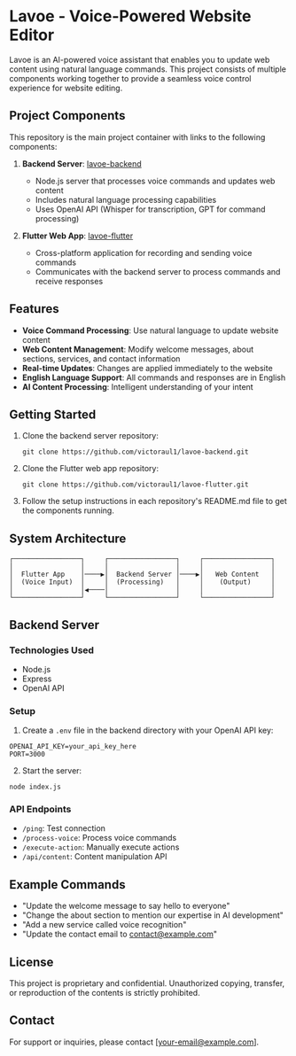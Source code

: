 # Lavoe - Voice-Powered Website Editor

Lavoe is an AI-powered voice assistant that enables you to update web content using natural language commands. This project consists of multiple components working together to provide a seamless voice control experience for website editing.

## Project Components

This repository is the main project container with links to the following components:

1. **Backend Server**: [lavoe-backend](https://github.com/victoraul1/lavoe-backend)
   - Node.js server that processes voice commands and updates web content
   - Includes natural language processing capabilities
   - Uses OpenAI API (Whisper for transcription, GPT for command processing)

2. **Flutter Web App**: [lavoe-flutter](https://github.com/victoraul1/lavoe-flutter)
   - Cross-platform application for recording and sending voice commands
   - Communicates with the backend server to process commands and receive responses

## Features

- **Voice Command Processing**: Use natural language to update website content
- **Web Content Management**: Modify welcome messages, about sections, services, and contact information
- **Real-time Updates**: Changes are applied immediately to the website
- **English Language Support**: All commands and responses are in English
- **AI Content Processing**: Intelligent understanding of your intent

## Getting Started

1. Clone the backend server repository:
   ```
   git clone https://github.com/victoraul1/lavoe-backend.git
   ```

2. Clone the Flutter web app repository:
   ```
   git clone https://github.com/victoraul1/lavoe-flutter.git
   ```

3. Follow the setup instructions in each repository's README.md file to get the components running.

## System Architecture

```
┌─────────────────┐     ┌─────────────────┐     ┌─────────────────┐
│                 │     │                 │     │                 │
│  Flutter App    │────▶│  Backend Server │────▶│   Web Content   │
│  (Voice Input)  │     │  (Processing)   │     │    (Output)     │
│                 │◀────│                 │     │                 │
└─────────────────┘     └─────────────────┘     └─────────────────┘
```

## Backend Server

### Technologies Used

- Node.js
- Express
- OpenAI API

### Setup

1. Create a `.env` file in the backend directory with your OpenAI API key:
```
OPENAI_API_KEY=your_api_key_here
PORT=3000
```

2. Start the server:
```
node index.js
```

### API Endpoints

- `/ping`: Test connection
- `/process-voice`: Process voice commands
- `/execute-action`: Manually execute actions
- `/api/content`: Content manipulation API

## Example Commands

- "Update the welcome message to say hello to everyone"
- "Change the about section to mention our expertise in AI development"
- "Add a new service called voice recognition"
- "Update the contact email to contact@example.com"

## License

This project is proprietary and confidential. Unauthorized copying, transfer, or reproduction of the contents is strictly prohibited.

## Contact

For support or inquiries, please contact [your-email@example.com].

